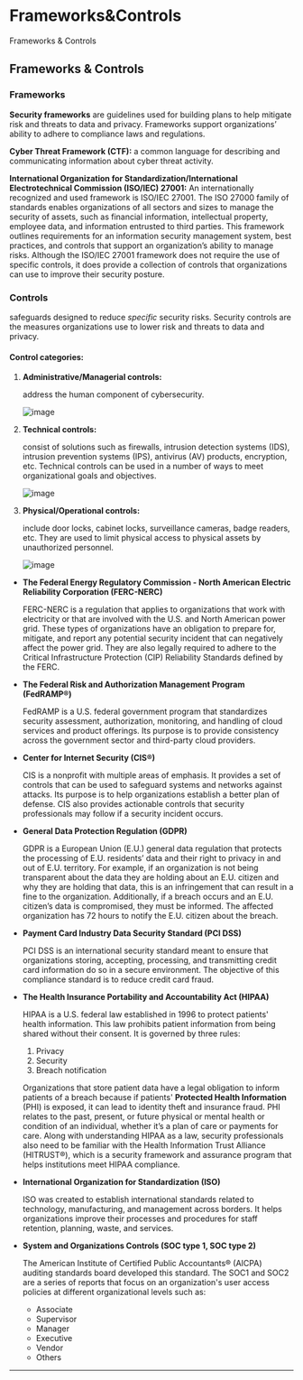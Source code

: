 # Frameworks\&Controls

Frameworks & Controls

## Frameworks & Controls

### Frameworks

**Security frameworks** are guidelines used for building plans to help mitigate risk and threats to data and privacy. Frameworks support organizations’ ability to adhere to compliance laws and regulations.

**Cyber Threat Framework (CTF):** a common language for describing and communicating information about cyber threat activity.

**International Organization for Standardization/International Electrotechnical Commission (ISO/IEC) 27001:** An internationally recognized and used framework is ISO/IEC 27001. The ISO 27000 family of standards enables organizations of all sectors and sizes to manage the security of assets, such as financial information, intellectual property, employee data, and information entrusted to third parties. This framework outlines requirements for an information security management system, best practices, and controls that support an organization’s ability to manage risks. Although the ISO/IEC 27001 framework does not require the use of specific controls, it does provide a collection of controls that organizations can use to improve their security posture.

### **Controls**

safeguards designed to reduce _specific_ security risks. Security controls are the measures organizations use to lower risk and threats to data and privacy.

#### Control categories:

1.  **Administrative/Managerial controls:**

    address the human component of cybersecurity.

    ![image](https://github.com/user-attachments/assets/2ef304ef-0169-4530-8976-8bcc92e89791)
2.  **Technical controls:**

    consist of solutions such as firewalls, intrusion detection systems (IDS), intrusion prevention systems (IPS), antivirus (AV) products, encryption, etc. Technical controls can be used in a number of ways to meet organizational goals and objectives.

    ![image](https://github.com/user-attachments/assets/512f794d-dee8-41d4-b1ca-02266c97e84a)
3.  **Physical/Operational controls:**

    include door locks, cabinet locks, surveillance cameras, badge readers, etc. They are used to limit physical access to physical assets by unauthorized personnel.

    ![image](https://github.com/user-attachments/assets/940ee527-3bf6-4aff-8fab-6079cfd2d914)

*   **The Federal Energy Regulatory Commission - North American Electric Reliability Corporation (FERC-NERC)**

    FERC-NERC is a regulation that applies to organizations that work with electricity or that are involved with the U.S. and North American power grid. These types of organizations have an obligation to prepare for, mitigate, and report any potential security incident that can negatively affect the power grid. They are also legally required to adhere to the Critical Infrastructure Protection (CIP) Reliability Standards defined by the FERC.
*   **The Federal Risk and Authorization Management Program (FedRAMP®)**

    FedRAMP is a U.S. federal government program that standardizes security assessment, authorization, monitoring, and handling of cloud services and product offerings. Its purpose is to provide consistency across the government sector and third-party cloud providers.
*   **Center for Internet Security (CIS®)**

    CIS is a nonprofit with multiple areas of emphasis. It provides a set of controls that can be used to safeguard systems and networks against attacks. Its purpose is to help organizations establish a better plan of defense. CIS also provides actionable controls that security professionals may follow if a security incident occurs.
*   **General Data Protection Regulation (GDPR)**

    GDPR is a European Union (E.U.) general data regulation that protects the processing of E.U. residents’ data and their right to privacy in and out of E.U. territory. For example, if an organization is not being transparent about the data they are holding about an E.U. citizen and why they are holding that data, this is an infringement that can result in a fine to the organization. Additionally, if a breach occurs and an E.U. citizen’s data is compromised, they must be informed. The affected organization has 72 hours to notify the E.U. citizen about the breach.
*   **Payment Card Industry Data Security Standard (PCI DSS)**

    PCI DSS is an international security standard meant to ensure that organizations storing, accepting, processing, and transmitting credit card information do so in a secure environment. The objective of this compliance standard is to reduce credit card fraud.
*   **The Health Insurance Portability and Accountability Act (HIPAA)**

    HIPAA is a U.S. federal law established in 1996 to protect patients' health information. This law prohibits patient information from being shared without their consent. It is governed by three rules:

    1. Privacy
    2. Security
    3. Breach notification

    Organizations that store patient data have a legal obligation to inform patients of a breach because if patients' **Protected Health Information** (PHI) is exposed, it can lead to identity theft and insurance fraud. PHI relates to the past, present, or future physical or mental health or condition of an individual, whether it’s a plan of care or payments for care. Along with understanding HIPAA as a law, security professionals also need to be familiar with the Health Information Trust Alliance (HITRUST®), which is a security framework and assurance program that helps institutions meet HIPAA compliance.
*   **International Organization for Standardization (ISO)**

    ISO was created to establish international standards related to technology, manufacturing, and management across borders. It helps organizations improve their processes and procedures for staff retention, planning, waste, and services.
*   **System and Organizations Controls (SOC type 1, SOC type 2)**

    The American Institute of Certified Public Accountants® (AICPA) auditing standards board developed this standard. The SOC1 and SOC2 are a series of reports that focus on an organization's user access policies at different organizational levels such as:

    * Associate
    * Supervisor
    * Manager
    * Executive
    * Vendor
    * Others

***
